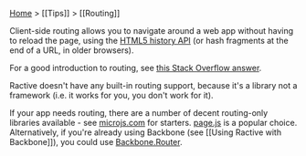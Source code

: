 [Home](ractive-js-documentation) > [[Tips]] > [[Routing]]

Client-side routing allows you to navigate around a web app without having to reload the page, using the [HTML5 history API](http://diveintohtml5.info/history.html) (or hash fragments at the end of a URL, in older browsers).

For a good introduction to routing, see [this Stack Overflow answer](http://stackoverflow.com/a/10076125/2742396).

Ractive doesn't have any built-in routing support, because it's a library not a framework (i.e. it works for you, you don't work for it).

If your app needs routing, there are a number of decent routing-only libraries available - see [microjs.com](http://microjs.com/#rout) for starters. [page.js](http://visionmedia.github.io/page.js/) is a popular choice. Alternatively, if you're already using Backbone (see [[Using Ractive with Backbone]]), you could use [Backbone.Router](http://backbonejs.org/#Router).